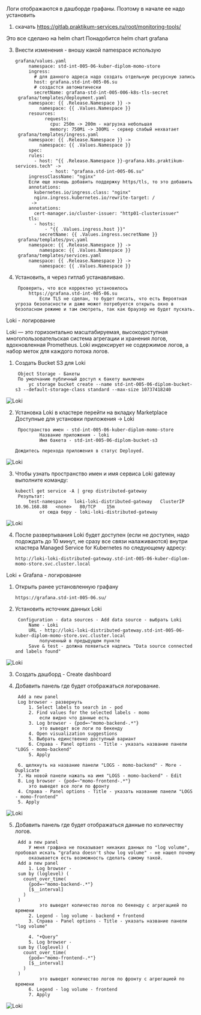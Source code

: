 Логи отображаются в дашборде графаны. Поэтому в начале ее надо установить

1. скачать https://gitlab.praktikum-services.ru/root/monitoring-tools/
   
Это все сделано на helm chart
Понадобится helm chart grafana

3. Внести изменения - вношу какой namespace использую
	
       grafana/values.yaml
      		namespace: std-int-005-06-kuber-diplom-momo-store
      		ingress:
      		  # для данного адреса надо создать отдельную ресурсную запись
      		  host: grafana.std-int-005-06.su
      		  # создастся автоматически
      		  secretName: grafana-std-int-005-006-k8s-tls-secret
      	grafana/templates/deployment.yaml
      		namespace: {{ .Release.Namespace }} -> 
      			namespace: {{ .Values.Namespace }}
      		resources:
                  requests:
                    cpu: 250m -> 200m - нагрузка небольшая
                    memory: 750Mi -> 300Mi - сервер слабый нехватает
      	grafana/templates/ingress.yaml
      		namespace: {{ .Release.Namespace }} -> 
      			namespace: {{ .Values.Namespace }}
      		spec:
      		rules:
      		  - host: "{{ .Release.Namespace }}-grafana.k8s.praktikum-services.tech" -> 
      				- host: "grafana.std-int-005-06.su"
      		ingressClassName: "nginx"
      	    Если еще хочешь добавить поддержку https/tls, то это добавить
      		annotations:
      		  kubernetes.io/ingress.class: "nginx"
      		  nginx.ingress.kubernetes.io/rewrite-target: /
      		 -> 
      		annotations:
      		  cert-manager.io/cluster-issuer: "http01-clusterissuer"
      		tls:
      		  - hosts:
      			  - "{{ .Values.ingress.host }}"
      		    secretName: {{ .Values.ingress.secretName }}
      	grafana/templates/pvc.yaml
      		namespace: {{ .Release.Namespace }} -> 
      			namespace: {{ .Values.Namespace }}
      	grafana/templates/services.yaml 
      		namespace: {{ .Release.Namespace }} -> 
      			namespace: {{ .Values.Namespace }}

4. Установить, я через гитлаб устанавливаю.

        Проверить, что все корректно установилось
        	https://grafana.std-int-005-06.su
        		Если TLS не сделан, то будет писать, что есть Вероятная угроза безопасности и даже может потребуется открыть окно в безопасном режиме и там смотреть, так как браузер не будет пускать.




Loki - логирование

Loki — это горизонтально масштабируемая, высокодоступная многопользовательская система агрегации и хранения логов, вдохновленная Prometheus. Loki индексирует не содержимое логов, а набор меток для каждого потока логов.

1. Создать Bucket S3 для Loki

        Object Storage - Бакеты
        По умолчанию публичный доступ к бакету выключен
        	yc storage bucket create --name std-int-005-06-diplom-bucket-s3 --default-storage-class standard --max-size 10737418240

![Loki](img/4.png?raw=true "Title")

2. Установка Loki
	в кластере перейти на вкладку Marketplace
	Доступные для установки приложения -> Loki

        Пространство имен - std-int-005-06-kuber-diplom-momo-store
        		Название приложения - loki
        		Имя бакета - std-int-005-06-diplom-bucket-s3

       Дождитесь перехода приложения в статус Deployed.

![Loki](img/6.png?raw=true "Title")

3. Чтобы узнать пространство имен и имя сервиса Loki gateway выполните команду:
	
       kubectl get service -A | grep distributed-gateway
        Результат:
        	test-namespace   loki-loki-distributed-gateway   ClusterIP   10.96.168.88   <none>   80/TCP    15m
        		от сюда беру - loki-loki-distributed-gateway

![Loki](img/11.png?raw=true "Title")

4. После развертывания Loki будет доступен (если не доступен, надо подождать до 10 минут, не сразу все связи налаживаются) внутри кластера Managed Service for Kubernetes по следующему адресу:
	
       http://loki-loki-distributed-gateway.std-int-005-06-kuber-diplom-momo-store.svc.cluster.local





Loki + Grafana - логирование

1. Открыть ранее установленную графану
	
       https://grafana.std-int-005-06.su/

2. Установить источник данных Loki
        
        Configuration - data sources - Add data source - выбрать Loki
        	Name - Loki
        	URL - http://loki-loki-distributed-gateway.std-int-005-06-kuber-diplom-momo-store.svc.cluster.local
        		полученный в предыдущем пункте
        	Save & test - должна появиться надпись "Data source connected and labels found"

![Loki](img/15.png?raw=true "Title")

3. Создать дашборд - Create dashboard

4. Добавить панель где будет отображаться логирование.

        Add a new panel
        Log browser - развернуть
        	1. Select labels to search in - pod
        	2. Find values for the selected labels - momo
        		если видно что данные есть
        	3. Log browser - {pod=~"momo-backend-.*"}
        		это выведет все логи по бекенду
        	4. Open visualization suggestions
        	5. Выбрать единственно доступный вариант
        	6. Справа - Panel options - Title - указать название панели "LOGS - momo-backend"
        	5. Apply
	
    	6. щелкнуть на название панели "LOGS - momo-backend" - More - Duplicate
    	7. На новой панели нажать на имя "LOGS - momo-backend" - Edit
    	8. Log browser - {pod=~"momo-frontend-.*"}
    		это выведет все логи по фронту
    	4. Справа - Panel options - Title - указать название панели "LOGS - momo-frontend"
    	5. Apply

![Loki](img/21.png?raw=true "Title")

5. Добавить панель где будет отображаться данные по количеству логов.

        Add a new panel
        	У меня графана не показывает никаких данных по "log volume", пробовал искать "grafana doesn't show log volume" - не нашел почему
        	оказывается есть возможность сделать самому такой.
        Add a new panel
        	1. Log browser - 
        sum by (loglevel) (
          count_over_time( 
            {pod=~"momo-backend-.*"}
            [$__interval]
          )
        )
        		это выведет количество логов по бекенду с агрегацией по времени
        	2. Legend - log volume - backend + frontend
        	3. Справа - Panel options - Title - указать название панели "log volume"
		
        	4. "+Query"
        	5. Log browser - 
        sum by (loglevel) (
          count_over_time( 
            {pod=~"momo-frontend-.*"}
            [$__interval]
          )
        )
        		это выведет количество логов по фронту с агрегацией по времени
        	6. Legend - log volume - frontend
        	7. Apply


![Loki](img/35.png?raw=true "Title")






